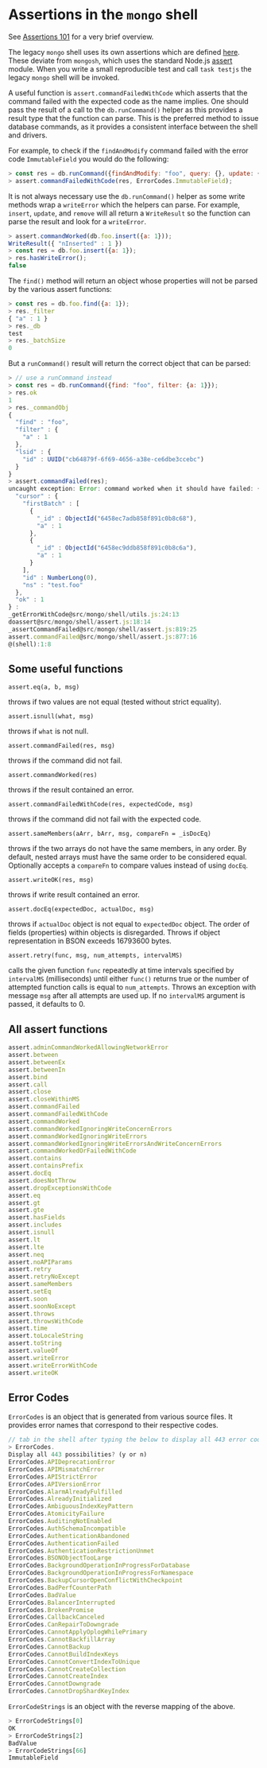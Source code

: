 # Assertions in the `mongo` shell

See [Assertions 101](https://github.com/mongodb/mongo/wiki/Write-Tests-For-Server-Code#assertions-101) for a very brief overview.

The legacy `mongo` shell uses its own assertions which are defined [here](https://github.com/mongodb/mongo/blob/master/src/mongo/shell/assert.js).
These deviate from `mongosh`, which uses the standard Node.js [assert](https://nodejs.org/api/assert.html) module.
When you write a small reproducible test and call `task testjs` the legacy `mongo` shell will be invoked.

A useful function is `assert.commandFailedWithCode` which asserts that the command failed with the expected code as the name implies.
One should pass the result of a call to the `db.runCommand()` helper as this provides a result type that the function can parse.
This is the preferred method to issue database commands, as it provides a consistent interface between the shell and drivers.

For example, to check if the `findAndModify` command failed with the error code `ImmutableField` you would do the following:

```js
> const res = db.runCommand({findAndModify: "foo", query: {}, update: {$set: {_id: 1}}});
> assert.commandFailedWithCode(res, ErrorCodes.ImmutableField);
```

It is not always necessary use the `db.runCommand()` helper as some write methods wrap a `writeError` which the helpers can parse.
For example, `insert`, `update`, and `remove` will all return a `WriteResult` so the function can parse the result and look for a `writeError`.

```js
> assert.commandWorked(db.foo.insert({a: 1}));
WriteResult({ "nInserted" : 1 })
> const res = db.foo.insert({a: 1});
> res.hasWriteError();
false
```

 The `find()` method will return an object whose properties will not be parsed by the various assert functions:

```js
> const res = db.foo.find({a: 1});
> res._filter
{ "a" : 1 }
> res._db
test
> res._batchSize
0
```

But a `runCommand()` result will return the correct object that can be parsed:

```js
> // use a runCommand instead
> const res = db.runCommand({find: "foo", filter: {a: 1}});
> res.ok
1
> res._commandObj
{
  "find" : "foo",
  "filter" : {
    "a" : 1
  },
  "lsid" : {
    "id" : UUID("cb64879f-6f69-4656-a38e-ce6dbe3ccebc")
  }
}
> assert.commandFailed(res);
uncaught exception: Error: command worked when it should have failed: {
  "cursor" : {
    "firstBatch" : [
      {
        "_id" : ObjectId("6458ec7adb858f891c0b8c68"),
        "a" : 1
      },
      {
        "_id" : ObjectId("6458ec9ddb858f891c0b8c6a"),
        "a" : 1
      }
    ],
    "id" : NumberLong(0),
    "ns" : "test.foo"
  },
  "ok" : 1
} :
_getErrorWithCode@src/mongo/shell/utils.js:24:13
doassert@src/mongo/shell/assert.js:18:14
_assertCommandFailed@src/mongo/shell/assert.js:819:25
assert.commandFailed@src/mongo/shell/assert.js:877:16
@(shell):1:8
```

## Some useful functions

`assert.eq(a, b, msg)`

throws if two values are not equal (tested without strict equality).

`assert.isnull(what, msg)`

throws if `what` is not null.

`assert.commandFailed(res, msg)`

throws if the command did not fail.

`assert.commandWorked(res)`

throws if the result contained an error.

`assert.commandFailedWithCode(res, expectedCode, msg)`

throws if the command did not fail with the expected code.

`assert.sameMembers(aArr, bArr, msg, compareFn = _isDocEq)`

throws if the two arrays do not have the same members, in any order.
By default, nested arrays must have the same order to be considered equal.
Optionally accepts a `compareFn` to compare values instead of using `docEq`.

`assert.writeOK(res, msg)`

throws if write result contained an error.

`assert.docEq(expectedDoc, actualDoc, msg)`

throws if `actualDoc` object is not equal to `expectedDoc` object.
The order of fields
(properties) within objects is disregarded.
Throws if object representation in BSON exceeds 16793600 bytes.

`assert.retry(func, msg, num_attempts, intervalMS)`

calls the given function `func` repeatedly at time intervals specified by
`intervalMS` (milliseconds) until either `func()` returns true or the number of
attempted function calls is equal to `num_attempts`.
Throws an exception with
message `msg` after all attempts are used up.
If no `intervalMS` argument is passed, it defaults to 0.

## All assert functions

```js
assert.adminCommandWorkedAllowingNetworkError
assert.between
assert.betweenEx
assert.betweenIn
assert.bind
assert.call
assert.close
assert.closeWithinMS
assert.commandFailed
assert.commandFailedWithCode
assert.commandWorked
assert.commandWorkedIgnoringWriteConcernErrors
assert.commandWorkedIgnoringWriteErrors
assert.commandWorkedIgnoringWriteErrorsAndWriteConcernErrors
assert.commandWorkedOrFailedWithCode
assert.contains
assert.containsPrefix
assert.docEq
assert.doesNotThrow
assert.dropExceptionsWithCode
assert.eq
assert.gt
assert.gte
assert.hasFields
assert.includes
assert.isnull
assert.lt
assert.lte
assert.neq
assert.noAPIParams
assert.retry
assert.retryNoExcept
assert.sameMembers
assert.setEq
assert.soon
assert.soonNoExcept
assert.throws
assert.throwsWithCode
assert.time
assert.toLocaleString
assert.toString
assert.valueOf
assert.writeError
assert.writeErrorWithCode
assert.writeOK
```

## Error Codes

`ErrorCodes` is an object that is generated from various source files.
It provides error names that correspond to their respective codes.

```js
// tab in the shell after typing the below to display all 443 error codes
> ErrorCodes.
Display all 443 possibilities? (y or n)
ErrorCodes.APIDeprecationError                                          ErrorCodes.NetworkInterfaceExceededTimeLimit
ErrorCodes.APIMismatchError                                             ErrorCodes.NetworkTimeout
ErrorCodes.APIStrictError                                               ErrorCodes.NewReplicaSetConfigurationIncompatible
ErrorCodes.APIVersionError                                              ErrorCodes.NoConfigPrimary
ErrorCodes.AlarmAlreadyFulfilled                                        ErrorCodes.NoMatchParseContext
ErrorCodes.AlreadyInitialized                                           ErrorCodes.NoMatchingDocument
ErrorCodes.AmbiguousIndexKeyPattern                                     ErrorCodes.NoProgressMade
ErrorCodes.AtomicityFailure                                             ErrorCodes.NoProjectionFound
ErrorCodes.AuditingNotEnabled                                           ErrorCodes.NoQueryExecutionPlans
ErrorCodes.AuthSchemaIncompatible                                       ErrorCodes.NoReplicationEnabled
ErrorCodes.AuthenticationAbandoned                                      ErrorCodes.NoShardingEnabled
ErrorCodes.AuthenticationFailed                                         ErrorCodes.NoSuchKey
ErrorCodes.AuthenticationRestrictionUnmet                               ErrorCodes.NoSuchReshardCollection
ErrorCodes.BSONObjectTooLarge                                           ErrorCodes.NoSuchSession
ErrorCodes.BackgroundOperationInProgressForDatabase                     ErrorCodes.NoSuchTenantMigration
ErrorCodes.BackgroundOperationInProgressForNamespace                    ErrorCodes.NoSuchTransaction
ErrorCodes.BackupCursorOpenConflictWithCheckpoint                       ErrorCodes.NodeNotElectable
ErrorCodes.BadPerfCounterPath                                           ErrorCodes.NodeNotFound
ErrorCodes.BadValue                                                     ErrorCodes.NonConformantBSON
ErrorCodes.BalancerInterrupted                                          ErrorCodes.NonExistentPath
ErrorCodes.BrokenPromise                                                ErrorCodes.NonRetryableTenantMigrationConflict
ErrorCodes.CallbackCanceled                                             ErrorCodes.NotAReplicaSet
ErrorCodes.CanRepairToDowngrade                                         ErrorCodes.NotARetryableWriteCommand
ErrorCodes.CannotApplyOplogWhilePrimary                                 ErrorCodes.NotExactValueField
ErrorCodes.CannotBackfillArray                                          ErrorCodes.NotImplemented
ErrorCodes.CannotBackup                                                 ErrorCodes.NotPrimaryNoSecondaryOk
ErrorCodes.CannotBuildIndexKeys                                         ErrorCodes.NotPrimaryOrSecondary
ErrorCodes.CannotConvertIndexToUnique                                   ErrorCodes.NotSecondary
ErrorCodes.CannotCreateCollection                                       ErrorCodes.NotSingleValueField
ErrorCodes.CannotCreateIndex                                            ErrorCodes.NotWritablePrimary
ErrorCodes.CannotDowngrade                                              ErrorCodes.NotYetInitialized
ErrorCodes.CannotDropShardKeyIndex                                      ErrorCodes.OBSOLETE_BalancerLostDistributedLock
```

`ErrorCodeStrings` is an object with the reverse mapping of the above.

```js
> ErrorCodeStrings[0]
OK
> ErrorCodeStrings[2]
BadValue
> ErrorCodeStrings[66]
ImmutableField
```
